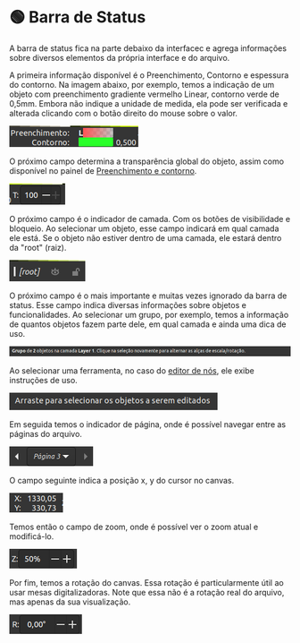 # 🟢 Barra de Status

A barra de status fica na parte debaixo da interfacec e agrega informações sobre diversos elementos da própria interface e do arquivo.

A primeira informação disponível é o Preenchimento, Contorno e espessura do contorno. Na imagem abaixo, por exemplo, temos a indicação de um objeto com preenchimento gradiente vermelho Linear, contorno verde de 0,5mm. Embora não indique a unidade de medida, ela pode ser verificada e alterada clicando com o botão direito do mouse sobre o valor.

![](<.gitbook/assets/image (4) (1) (1).png>)

O próximo campo determina a transparência global do objeto, assim como disponível no painel de [Preenchimento e contorno](paineis/preenchimento-e-contorno.md).&#x20;

![](<.gitbook/assets/image (19).png>)

O próximo campo é o indicador de camada. Com os botões de visibilidade e bloqueio. Ao selecionar um objeto, esse campo indicará em qual camada ele está. Se o objeto não estiver dentro de uma camada, ele estará dentro da "root" (raiz).&#x20;

![](<.gitbook/assets/image (41).png>)

O próximo campo é o mais importante e muitas vezes ignorado da barra de status. Esse campo indica diversas informações sobre objetos e funcionalidades. Ao selecionar um grupo, por exemplo, temos a informação de quantos objetos fazem parte dele, em qual camada e ainda uma dica de uso.

![](<.gitbook/assets/image (39).png>)

Ao selecionar uma ferramenta, no caso do [editor de nós](ferramentas/editor-de-nos.md), ele exibe instruções de uso.

![](<.gitbook/assets/image (6).png>)

Em seguida temos o indicador de página, onde é possível navegar entre as páginas do arquivo.

![](<.gitbook/assets/image (28).png>)

O campo seguinte indica a posição x, y do cursor no canvas.

![](<.gitbook/assets/image (52) (1).png>)

Temos então o campo de zoom, onde é possível ver o zoom atual e modificá-lo.

![](<.gitbook/assets/image (14).png>)

Por fim, temos a rotação do canvas. Essa rotação é particularmente útil ao usar mesas digitalizadoras. Note que essa não é a rotação real do arquivo, mas apenas da sua visualização.

![](<.gitbook/assets/image (53).png>)

